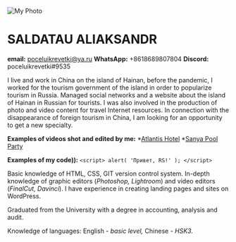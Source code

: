 ![My Photo](https://sun9-1.userapi.com/impf/IfS4pqU01Pj17jG21I7glZOnnb-r0cSBjNNOHg/DKCkrzFx7E0.jpg?size=800x533&quality=96&sign=105e041ea37bc6f205651e84d35c7ff6&type=album)

# SALDATAU ALIAKSANDR

**email:** poceluikrevetki@ya.ru
**WhatsApp:** +8618689807804
**Discord:** poceluikrevetki#9535

I live and work in China on the island of Hainan, before the pandemic, I worked for the tourism government of the island in order to popularize tourism in Russia. Managed social networks and a website about the island of Hainan in Russian for tourists. I was also involved in the production of photo and video content for travel Internet resources. In connection with the disappearance of foreign tourism in China, I am looking for an opportunity to get a new specialty.

**Examples of videos shot and edited by me:**
*[Atlantis Hotel](https://www.youtube.com/watch?v=llR2OMfsf7k)
*[Sanya Pool Party](https://www.youtube.com/watch?v=GuiJISLlLcM)

**Examples of my code)):**
`<script>
    alert( 'Привет, RS!' );
</script>`

Basic knowledge of HTML, CSS, GIT version control system. In-depth knowledge of graphic editors (*Photoshop, Lightroom*) and video editors (*FinalCut, Davinci*). I have experience in creating landing pages and sites on WordPress.

Graduated from the University with a degree in accounting, analysis and audit.

Knowledge of languages: English - *basic level,* Chinese - *HSK3.*